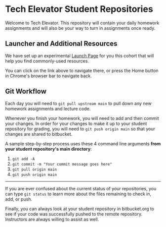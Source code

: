 # Tech Elevator Student Repositories

Welcome to Tech Elevator. This repository will contain your daily homework assignments and will also be your way to turn in assignments once ready.

## Launcher and Additional Resources

We have set up an experimental [Launch Page](https://tecbusnet.netlify.app/) for you this cohort that will help you find commonly-used resources. 

You can click on the link above to navigate there, or press the Home button in Chrome's browser bar to navigate back.

## Git Workflow

Each day you will need to `git pull upstream main` to pull down any new homework assignments and lecture code.

Whenever you finish your homework, you will need to add and then commit your changes. In order for your changes to make it up to your student repository for grading, you will need to `git push origin main` so that your changes are shared to bitbucket.

A sample step-by-step process uses these 4 command line arguments **from your student repository's main directory**:

1. `git add -A`
2. `git commit -m "Your commit message goes here"`
3. `git pull origin main`
4. `git push origin main`

---

If you are ever confused about the current status of your repositories, you can type `git status` to learn more about the files remaining to check in, add, or push.

Finally, you can always look at your student repository in bitbucket.org to see if your code was successfully pushed to the remote repository. Instructors are always willing to assist as well.